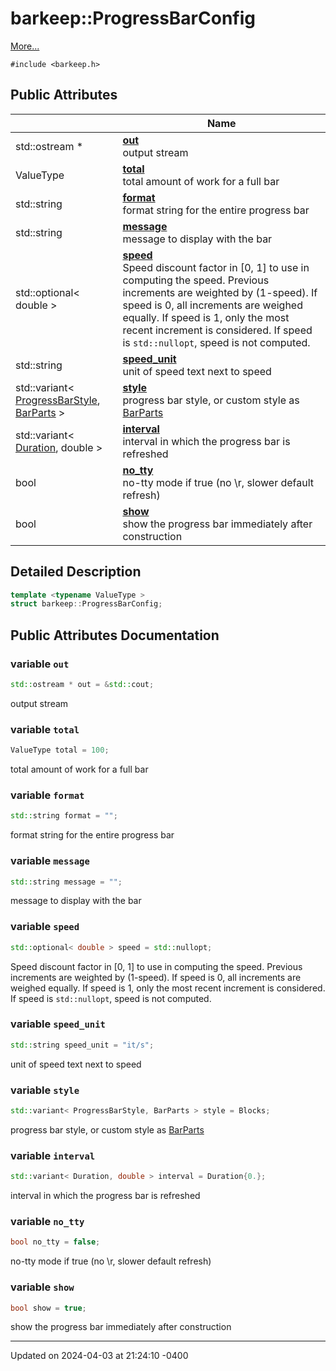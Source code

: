# barkeep::ProgressBarConfig


 [More...](#detailed-description)


`#include <barkeep.h>`

## Public Attributes

<span class="api-table">

|                | Name           |
| -------------- | -------------- |
| <span class="codey"> std::ostream * </span> | <span class="codey"> **[out](api/Classes/structbarkeep_1_1_progress_bar_config.md#variable-out)** </span><br>output stream  |
| <span class="codey"> ValueType </span> | <span class="codey"> **[total](api/Classes/structbarkeep_1_1_progress_bar_config.md#variable-total)** </span><br>total amount of work for a full bar  |
| <span class="codey"> std::string </span> | <span class="codey"> **[format](api/Classes/structbarkeep_1_1_progress_bar_config.md#variable-format)** </span><br>format string for the entire progress bar  |
| <span class="codey"> std::string </span> | <span class="codey"> **[message](api/Classes/structbarkeep_1_1_progress_bar_config.md#variable-message)** </span><br>message to display with the bar  |
| <span class="codey"> std::optional< double > </span> | <span class="codey"> **[speed](api/Classes/structbarkeep_1_1_progress_bar_config.md#variable-speed)** </span><br>Speed discount factor in [0, 1] to use in computing the speed. Previous increments are weighted by (1-speed). If speed is 0, all increments are weighed equally. If speed is 1, only the most recent increment is considered. If speed is `std::nullopt`, speed is not computed.  |
| <span class="codey"> std::string </span> | <span class="codey"> **[speed_unit](api/Classes/structbarkeep_1_1_progress_bar_config.md#variable-speed_unit)** </span><br>unit of speed text next to speed  |
| <span class="codey"> std::variant< [ProgressBarStyle](api/Namespaces/namespacebarkeep.md#enum-progressbarstyle), [BarParts](api/Classes/structbarkeep_1_1_bar_parts.md) > </span> | <span class="codey"> **[style](api/Classes/structbarkeep_1_1_progress_bar_config.md#variable-style)** </span><br>progress bar style, or custom style as [BarParts](api/Classes/structbarkeep_1_1_bar_parts.md) |
| <span class="codey"> std::variant< [Duration](api/Namespaces/namespacebarkeep.md#using-duration), double > </span> | <span class="codey"> **[interval](api/Classes/structbarkeep_1_1_progress_bar_config.md#variable-interval)** </span><br>interval in which the progress bar is refreshed  |
| <span class="codey"> bool </span> | <span class="codey"> **[no_tty](api/Classes/structbarkeep_1_1_progress_bar_config.md#variable-no_tty)** </span><br>no-tty mode if true (no \r, slower default refresh)  |
| <span class="codey"> bool </span> | <span class="codey"> **[show](api/Classes/structbarkeep_1_1_progress_bar_config.md#variable-show)** </span><br>show the progress bar immediately after construction  |


</span>

## Detailed Description

```cpp
template <typename ValueType >
struct barkeep::ProgressBarConfig;
```

## Public Attributes Documentation

### variable `out`

```cpp
std::ostream * out = &std::cout;
```

output stream 

### variable `total`

```cpp
ValueType total = 100;
```

total amount of work for a full bar 

### variable `format`

```cpp
std::string format = "";
```

format string for the entire progress bar 

### variable `message`

```cpp
std::string message = "";
```

message to display with the bar 

### variable `speed`

```cpp
std::optional< double > speed = std::nullopt;
```

Speed discount factor in [0, 1] to use in computing the speed. Previous increments are weighted by (1-speed). If speed is 0, all increments are weighed equally. If speed is 1, only the most recent increment is considered. If speed is `std::nullopt`, speed is not computed. 

### variable `speed_unit`

```cpp
std::string speed_unit = "it/s";
```

unit of speed text next to speed 

### variable `style`

```cpp
std::variant< ProgressBarStyle, BarParts > style = Blocks;
```

progress bar style, or custom style as [BarParts](api/Classes/structbarkeep_1_1_bar_parts.md)

### variable `interval`

```cpp
std::variant< Duration, double > interval = Duration{0.};
```

interval in which the progress bar is refreshed 

### variable `no_tty`

```cpp
bool no_tty = false;
```

no-tty mode if true (no \r, slower default refresh) 

### variable `show`

```cpp
bool show = true;
```

show the progress bar immediately after construction 

-------------------------------

Updated on 2024-04-03 at 21:24:10 -0400